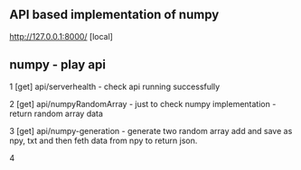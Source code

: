 ## API based implementation of numpy

http://127.0.0.1:8000/ [local]

## numpy - play api 

1 [get] api/serverhealth - check api running successfully

2 [get] api/numpyRandomArray - just to check numpy implementation - return random array data

3 [get] api/numpy-generation - generate two random array add and save as npy, txt and then feth data from npy to return json.

4 
